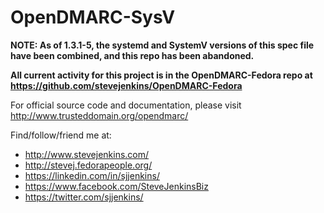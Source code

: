 OpenDMARC-SysV
===============
**NOTE: As of 1.3.1-5, the systemd and SystemV versions of this spec file have been combined, and this repo has been abandoned.**

**All current activity for this project is in the OpenDMARC-Fedora repo at https://github.com/stevejenkins/OpenDMARC-Fedora**

For official source code and documentation, please visit http://www.trusteddomain.org/opendmarc/

Find/follow/friend me at:
- http://www.stevejenkins.com/
- http://stevej.fedorapeople.org/
- https://linkedin.com/in/sjjenkins/
- https://www.facebook.com/SteveJenkinsBiz
- https://twitter.com/sjjenkins/
